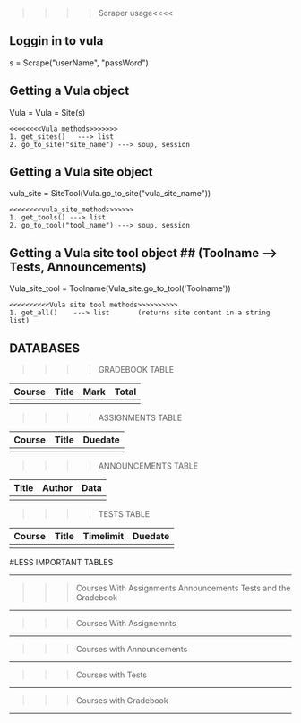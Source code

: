 
>>>>Scraper usage<<<<

## Loggin in to vula ##
s = Scrape("userName", "passWord")

## Getting a Vula object ##
Vula = Vula = Site(s)
    
    <<<<<<<<Vula methods>>>>>>>
    1. get_sites()   ---> list
    2. go_to_site("site_name") ---> soup, session

## Getting a Vula site object ##
vula_site = SiteTool(Vula.go_to_site("vula_site_name"))

    <<<<<<<<vula_site_methods>>>>>>
    1. get_tools() ---> list
    2. go_to_tool("tool_name") ---> soup, session
## Getting a Vula site tool object ## (Toolname --> Tests, Announcements)
Vula_site_tool = Toolname(Vula_site.go_to_tool('Toolname'))

    <<<<<<<<<<Vula site tool methods>>>>>>>>>>
    1. get_all()    ---> list       (returns site content in a string list)


## DATABASES ##

                           
                         
>>>> GRADEBOOK TABLE

|Course | Title | Mark | Total |
|-------|-------|------|-------|
|       |       |      |       |
                            
                            
>>>> ASSIGNMENTS TABLE      

| Course | Title | Duedate |
|--------|-------|---------|
|        |       |         |

                            
>>>> ANNOUNCEMENTS TABLE   

| Title | Author | Data |
|-------|--------|------|
|       |        |      |

                     
>>>> TESTS TABLE      

| Course | Title | Timelimit | Duedate|
|--------|-------|-----------|--------|
|        |       |           |        |
                      
#LESS IMPORTANT TABLES

-------------------------------------------------------------------------------
>>> Courses With Assignments Announcements Tests and the Gradebook
-------------------------------------------------------------------------------
>>> Courses With Assignemnts
-------------------------------------------------------------------------------
>>> Courses with Announcements
-------------------------------------------------------------------------------
>>> Courses with Tests
-------------------------------------------------------------------------------
>>> Courses with Gradebook
-------------------------------------------------------------------------------
